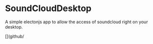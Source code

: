 # SoundCloudDesktop
A simple electonjs app to allow the access of soundcloud right on your desktop.

[](github/

